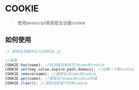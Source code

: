 COOKIE
======

> 使用javascript来获取及设置cookie

## 如何使用
```javascript
// 首先在页面中引入COOKIE.js

//调用
COOKIE.has(name); //检测是否有名字为name的cookie
COOKIE.set(key,value,expire,path,domain); //设置一个新cookie
COOKIE.remove(name); //删除名为name的cookie
COOKIE.get(name); //获取名为name的cookie的值
COOKIE.clear(); //清除当前域下所有cookie

````